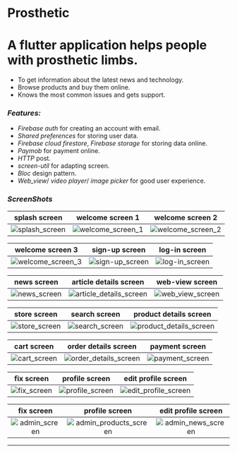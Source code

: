 
# Prosthetic

# A flutter application helps people with prosthetic limbs. 


- To get information about the latest news and technology.  
- Browse products and buy them online.  
- Knows the most common issues and gets support.

### _Features:_
  
- *Firebase auth* for creating an account with email.  
- *Shared preferences* for storing user data.  
- *Firebase cloud firestore*, *Firebase storage* for storing data online.  
- *Paymob* for payment online.  
- *HTTP* post.  
- *screen-util* for adapting screen.  
- *Bloc* design pattern.  
- *Web_view*/ *video player*/ *image picker* for good user experience.

### _ScreenShots_
  splash screen                 |   welcome screen 1        |  welcome screen 2
:-------------------------:|:-------------------------:|:-------------------------:
![splash_screen](https://user-images.githubusercontent.com/31715000/163651557-08448248-2ca8-4ba6-90b3-f47899f17204.jpeg)|![welcome_screen_1](https://user-images.githubusercontent.com/31715000/163651561-4c7d9ddf-54a4-446a-aa69-b64bec846a31.jpeg)|![welcome_screen_2](https://user-images.githubusercontent.com/31715000/163651564-e200c808-d066-4569-ae14-8ccba4674d8f.jpeg)

  welcome screen 3                 |   sign-up screen        |  log-in screen
:-------------------------:|:-------------------------:|:-------------------------:
![welcome_screen_3](https://user-images.githubusercontent.com/31715000/163651565-b9966ddb-258b-4df3-8106-c5868937b5fb.jpeg)|![sign-up_screen](https://user-images.githubusercontent.com/31715000/163651708-7d2f9456-d62c-44eb-aba5-6d0fbd4f618a.jpeg)|![log-in_screen](https://user-images.githubusercontent.com/31715000/163651697-b43b3274-b085-4744-acc2-d06df1c71485.jpeg)

  news screen                 |   article details screen        |  web-view screen
:-------------------------:|:-------------------------:|:-------------------------:
![news_screen](https://user-images.githubusercontent.com/31715000/163651863-a8f2c484-81e7-4a36-91b5-599fbb5b0cf8.jpeg)|![article_details_screen](https://user-images.githubusercontent.com/31715000/163651861-f2fd4fa0-e37d-4179-b8a6-c4ce27d4a0e0.jpeg)|![web_view_screen](https://user-images.githubusercontent.com/31715000/163651893-19143c1b-2d41-49dc-bb42-a0c6cd7b1f2b.jpeg)

  store screen                 |   search screen         |  product details screen 
:-------------------------:|:-------------------------:|:-------------------------:
![store_screen](https://user-images.githubusercontent.com/31715000/163652116-f86b31bd-b4f1-4f76-8ae1-6e99f0b66711.jpeg)|![search_screen](https://user-images.githubusercontent.com/31715000/163652115-fa607495-9596-4895-b2f6-7260a414a4bd.jpeg)|![product_details_screen](https://user-images.githubusercontent.com/31715000/163652113-93e6ffbd-ff8d-4a83-b07f-2ae59588403b.jpeg)

  cart screen                  |   order details screen        |  payment screen
:-------------------------:|:-------------------------:|:-------------------------:
![cart_screen](https://user-images.githubusercontent.com/31715000/163652265-ceb2f968-4528-430d-bd9a-68e35b955f44.jpeg)|![order_details_screen](https://user-images.githubusercontent.com/31715000/163652291-4910a3ea-8d37-4870-ac4b-e12e9be0c332.jpeg)|![payment_screen](https://user-images.githubusercontent.com/31715000/163652294-2bc80365-bd81-4481-aa75-13190e80786b.jpeg)

  fix screen                 |    profile screen        |  edit profile screen
:-------------------------:|:-------------------------:|:-------------------------:
![fix_screen](https://user-images.githubusercontent.com/31715000/163652477-f20ff665-e808-4602-9ace-4f0cb1c3f600.jpeg)|![profile_screen](https://user-images.githubusercontent.com/31715000/163652482-af9fe5ee-cb0d-4540-9f6e-b5e0154fe714.jpeg)|![edit_profile_screen](https://user-images.githubusercontent.com/31715000/163652489-2cb980a7-57ce-4de4-ab73-f0ca6f9b9f9f.jpeg)

  fix screen                 |    profile screen        |  edit profile screen
:-------------------------:|:-------------------------:|:-------------------------:
![admin_screen](https://user-images.githubusercontent.com/31715000/163652604-d67a3ea8-36fe-4f44-8013-010a6b37ed3f.jpeg)|![admin_products_screen](https://user-images.githubusercontent.com/31715000/163652603-966cb1aa-a6a1-4546-94e2-7bd6baa06786.jpeg)|![admin_news_screen](https://user-images.githubusercontent.com/31715000/163652599-0b333324-2905-4963-8d22-c460007a47a6.jpeg)
--------------------------